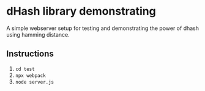# dHash library demonstrating
A simple webserver setup for testing and demonstrating the power of dhash using hamming distance.

## Instructions
1. `cd test`
2. `npx webpack`
3. `node server.js`